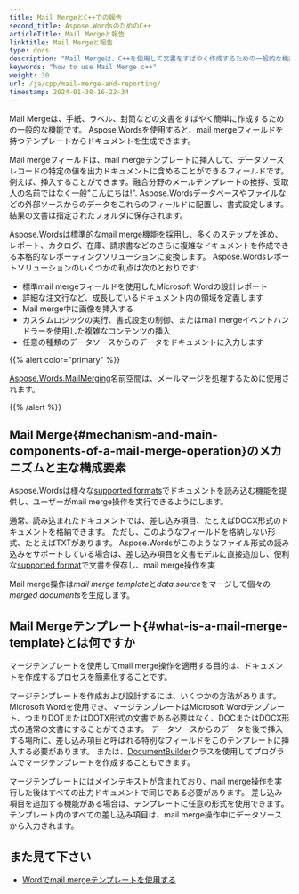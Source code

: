 ```yaml
---
title: Mail MergeとC++での報告
second_title: Aspose.WordsのためのC++
articleTitle: Mail Mergeと報告
linktitle: Mail Mergeと報告
type: docs
description: "Mail Mergeは、C++を使用して文書をすばやく作成するための一般的な機能です。 Aspose.WordsのためのC++ 標準のmail merge機能を採用し、多くのステップを先に進め、レポート、カタログ、在庫、請求書などのさらに複雑なドキュメントを作成できる本格的なレポーティングソリューションに変換します。"
keywords: "how to use Mail Merge c++"
weight: 30
url: /ja/cpp/mail-merge-and-reporting/
timestamp: 2024-01-30-16-22-34
---
```


Mail Mergeは、手紙、ラベル、封筒などの文書をすばやく簡単に作成するための一般的な機能です。 Aspose.Wordsを使用すると、mail mergeフィールドを持つテンプレートからドキュメントを生成できます。

Mail mergeフィールドは、mail mergeテンプレートに挿入して、データソースレコードの特定の値を出力ドキュメントに含めることができるフィールドです。 例えば、挿入することができます。融合分野のメールテンプレートの挨拶、受取人の名前ではなく一般"こんにちは!". Aspose.Wordsデータベースやファイルなどの外部ソースからのデータをこれらのフィールドに配置し、書式設定します。 結果の文書は指定されたフォルダに保存されます。

Aspose.Wordsは標準的なmail merge機能を採用し、多くのステップを進め、レポート、カタログ、在庫、請求書などのさらに複雑なドキュメントを作成できる本格的なレポーティングソリューションに変換します。 Aspose.Wordsレポートソリューションのいくつかの利点は次のとおりです:

- 標準mail mergeフィールドを使用したMicrosoft Wordの設計レポート
- 詳細な注文行など、成長しているドキュメント内の領域を定義します
- Mail merge中に画像を挿入する
- カスタムロジックの実行、書式設定の制御、またはmail mergeイベントハンドラーを使用した複雑なコンテンツの挿入
- 任意の種類のデータソースからのデータをドキュメントに入力します

{{% alert color="primary" %}}

[Aspose.Words.MailMerging](https://reference.aspose.com/words/cpp/aspose.words.mailmerging/)名前空間は、メールマージを処理するために使用されます。

{{% /alert %}}

## Mail Merge{#mechanism-and-main-components-of-a-mail-merge-operation}のメカニズムと主な構成要素

Aspose.Wordsは様々な[supported formats](https://reference.aspose.com/words/cpp/aspose.words/loadformat/)でドキュメントを読み込む機能を提供し、ユーザーがmail merge操作を実行できるようにします。

通常、読み込まれたドキュメントでは、差し込み項目、たとえばDOCX形式のドキュメントを格納できます。 ただし、このようなフィールドを格納しない形式、たとえばTXTがあります。 Aspose.Wordsがこのようなファイル形式の読み込みをサポートしている場合は、差し込み項目を文書モデルに直接追加し、便利な[supported format](https://reference.aspose.com/words/cpp/aspose.words/saveformat/)で文書を保存し、mail merge操作を実

Mail merge操作は*mail merge template*と*data source*をマージして個々の*merged documents*を生成します。

## Mail Mergeテンプレート{#what-is-a-mail-merge-template}とは何ですか

マージテンプレートを使用してmail merge操作を適用する目的は、ドキュメントを作成するプロセスを簡素化することです。

マージテンプレートを作成および設計するには、いくつかの方法があります。 Microsoft Wordを使用でき、マージテンプレートはMicrosoft Wordテンプレート、つまりDOTまたはDOTX形式の文書である必要はなく、DOCまたはDOCX形式の通常の文書にすることができます。 データソースからのデータを後で挿入する場所に、差し込み項目と呼ばれる特別なフィールドをこのテンプレートに挿入する必要があります。 または、[DocumentBuilder](https://reference.aspose.com/words/cpp/aspose.words/documentbuilder/)クラスを使用してプログラムでマージテンプレートを作成することもできます。

マージテンプレートにはメインテキストが含まれており、mail merge操作を実行した後はすべての出力ドキュメントで同じである必要があります。 差し込み項目を追加する機能がある場合は、テンプレートに任意の形式を使用できます。 テンプレート内のすべての差し込み項目は、mail merge操作中にデータソースから入力されます。


## また見て下さい

- [Wordでmail mergeテンプレートを使用する](https://docs.microsoft.com/en-us/power-platform/admin/work-mail-merge-templates)
